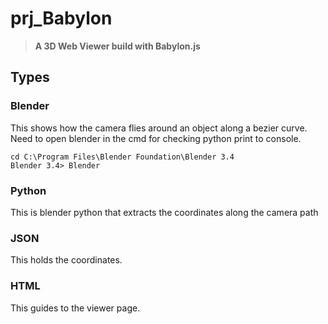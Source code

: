 # prj_Babylon

> **A 3D Web Viewer build with Babylon.js**


## Types

### Blender

This shows how the camera flies around an object along a bezier curve.
Need to open blender in the cmd for checking python print to console.
```
cd C:\Program Files\Blender Foundation\Blender 3.4
Blender 3.4> Blender
```

### Python

This is blender python that extracts the coordinates along the camera path

### JSON

This holds the coordinates.

### HTML

This guides to the viewer page.
